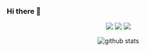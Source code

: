 ### Hi there 👋
<p  align="center"> 
  <a href= "http://ekaxada.me/portfolio/"><img src="https://img.icons8.com/fluent-systems-filled/24/000000/domain.png"/></a> 
  <a href= "https://www.linkedin.com/in/enock-kasaadha-b09705146/"><img src="https://img.icons8.com/material-outlined/30/000000/linkedin.png"/></a>
  <a href= "https://twitter.com/EKaxada"><img src="https://img.icons8.com/material-outlined/30/000000/twitter.png"/></a>
</p>

<p  align="center">
  <img src="https://github-readme-stats.vercel.app/api/?username=e-Kaxada&show_icons=true&title_color=fffffff&icon_color=000000&text_color=000000" alt="github stats"/>
</p>

<!--
**e-Kaxada/e-kaxada** is a ✨ _special_ ✨ repository because its `README.md` (this file) appears on your GitHub profile.

Here are some ideas to get you started:

- 🔭 I’m currently working on ...
- 🌱 I’m currently learning ...
- 👯 I’m looking to collaborate on ...
- 🤔 I’m looking for help with ...
- 💬 Ask me about ...
- 📫 How to reach me: ...
- 😄 Pronouns: ...
- ⚡ Fun fact: ...
-->
